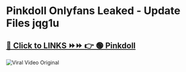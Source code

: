 
 # Pinkdoll Onlyfans Leaked - Update Files jqg1u

## <h2><a href="https://clipsfans.com/Pinkdoll&ref=git">🔗 Click to LINKS ⏩⏩ 👉 🟢 Pinkdoll </a></h2>

<a href="https://clipsfans.com/Pinkdoll&ref=git" rel="nofollow" data-target="animated-image.originalLink"><img src="https://i.ibb.co.com/xMMVF88/686577567.gif" alt="Viral Video Original" style="max-width: 100%; display: inline-block;" data-target="animated-image.originalImage"></a>

